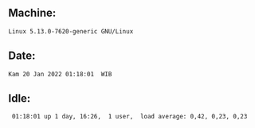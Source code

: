 ## Machine:
```
Linux 5.13.0-7620-generic GNU/Linux
```
## Date:
```
Kam 20 Jan 2022 01:18:01  WIB
```
## Idle:
```
 01:18:01 up 1 day, 16:26,  1 user,  load average: 0,42, 0,23, 0,23
```

